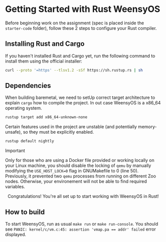 # Getting Started with Rust WeensyOS

Before beginning work on the assignment (spec is placed inside the `starter-code` folder), follow these 2 steps to configure your Rust compiler.

## Installing Rust and Cargo

If you haven't installed Rust and Cargo yet, run the following command to install them using the official installer:

```bash
curl --proto '=https' --tlsv1.2 -sSf https://sh.rustup.rs | sh
```

## Dependencies

When building baremetal, we need to setUp correct target architecture to explain `cargo` how to compile the project. In out case WeensyOS is a x86_64 operating system.

```bash
rustup target add x86_64-unknown-none
```

Certain features used in the project are unstable (and potentially memory-unsafe), so they must be explicitly enabled.

```bash
rustup default nightly
```

> [!IMPORTANT]
> Only for those who are using a Docker file provided or working locally on your Linux machine, you should disable the locking of `qemu` by manually modifying the `USE_HOST_LOCK=0` flag in GNUMakefile to 0 (line 50). Previously, it prevented two `qemu` processes from running on different Zoo nodes. Otherwise, your environement will not be able to find required variables.

<p align="center">
  Congratulations! You're all set up to start working with WeensyOS in Rust!
</p>

## How to build

To start WeensyOS, run as usual `make run` or `make run-console`. You should see `PANIC: kernel/c/vm.c:45: assertion 'vmap.pa == addr' failed` error displayed.
